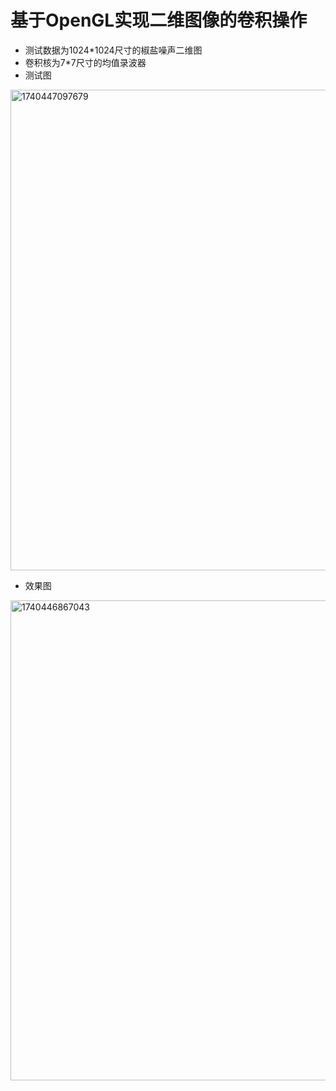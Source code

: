 # 基于OpenGL实现二维图像的卷积操作
- 测试数据为1024*1024尺寸的椒盐噪声二维图
- 卷积核为7*7尺寸的均值录波器
- 测试图
<img width="769" alt="1740447097679" src="https://github.com/user-attachments/assets/41763f7f-857a-4a2d-88cb-02d8361b6f5b" />

- 效果图
<img width="768" alt="1740446867043" src="https://github.com/user-attachments/assets/aae95397-36e4-4a3d-9bf3-c44138735f2a" />

